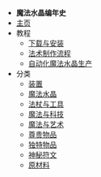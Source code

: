 - **魔法水晶编年史**
- [主页](./)
- 教程
    - [下载与安装](/Install#CrystamaeHistoria)
    - [法术制作流程](./Spell-Crafting)
    - [自动化魔法水晶生产](./Automate-Crystamae)
- 分类
    - [装置](./Mechanisms)
    - [魔法水晶](./What-is-Crystamae)
    - [法杖与工具](./Tools)
    - [魔法与科技](./Gadgets)
    - [魔法与艺术](./Artistic-Items)
    - [尊贵物品](./Exalted-Items)
    - [独特物品](./Uniques)
    - [神秘符文](./Runes)
    - [原材料](./Materials)
